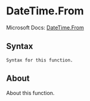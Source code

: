 # DateTime.From

Microsoft Docs: [DateTime.From](https://docs.microsoft.com/en-us/powerquery-m/datetime-from)

## Syntax

```
Syntax for this function.
```

## About

About this function.

